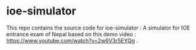 # ioe-simulator
This repo contains the source code for  ioe-simulator : A simulator for IOE entrance exam of Nepal based on this demo video : https://www.youtube.com/watch?v=2w6V3r5EYQg .
